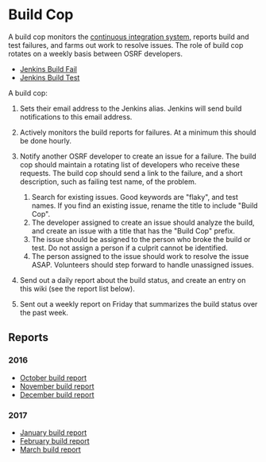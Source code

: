 # Build Cop

A build cop monitors the [continuous integration system](http://build.osrfoundation.org), reports build and test failures, and farms out work to resolve issues. The role of build cop rotates on a weekly basis between OSRF developers.

* [Jenkins Build Fail](http://build.osrfoundation.org/view/main/view/BuildCopFail/)
* [Jenkins Build Test](http://build.osrfoundation.org/view/main/view/BuildCopTests/)

A build cop:

1. Sets their email address to the Jenkins alias. Jenkins will send build notifications to this email address.

1. Actively monitors the build reports for failures. At a minimum this should be done hourly.

1. Notify another OSRF developer to create an issue for a failure. The build cop should maintain a rotating list of developers who receive these requests. The build cop should send a link to the failure, and a short description, such as failing test name, of the problem.

    1. Search for existing issues. Good keywords are "flaky", and test names. If you find an existing issue, rename the title to include "Build Cop".
    1. The developer assigned to create an issue should analyze the build, and create an issue with a title that has the "Build Cop" prefix.
    1. The issue should be assigned to the person who broke the build or test. Do not assign a person if a culprit cannot be identified.
    1. The person assigned to the issue should work to resolve the issue ASAP. Volunteers should step forward to handle unassigned issues.

1. Send out a daily report about the build status, and create an entry on this wiki (see the report list below).

1. Sent out a weekly report on Friday that summarizes the build status over the past week.

## Reports

### 2016

* [October build report](https://bitbucket.org/osrf/gazebo/wiki/buildcop/2016/10)
* [November build report](https://bitbucket.org/osrf/gazebo/wiki/buildcop/2016/11)
* [December build report](https://bitbucket.org/osrf/gazebo/wiki/buildcop/2016/12)

### 2017

* [January build report](https://bitbucket.org/osrf/gazebo/wiki/buildcop/2017/01)
* [February build report](https://bitbucket.org/osrf/gazebo/wiki/buildcop/2017/02)
* [March build report](https://bitbucket.org/osrf/gazebo/wiki/buildcop/2017/03/15)